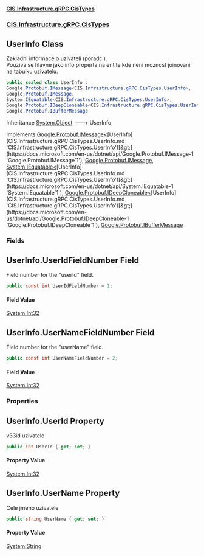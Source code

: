 #### [CIS.Infrastructure.gRPC.CisTypes](index.md 'index')
### [CIS.Infrastructure.gRPC.CisTypes](CIS.Infrastructure.gRPC.CisTypes.md 'CIS.Infrastructure.gRPC.CisTypes')

## UserInfo Class

Zakladni informace o uzivateli (poradci).  
Pouziva se hlavne jako info properta na entite kde neni moznost joinovani na tabulku uzivatelu.

```csharp
public sealed class UserInfo :
Google.Protobuf.IMessage<CIS.Infrastructure.gRPC.CisTypes.UserInfo>,
Google.Protobuf.IMessage,
System.IEquatable<CIS.Infrastructure.gRPC.CisTypes.UserInfo>,
Google.Protobuf.IDeepCloneable<CIS.Infrastructure.gRPC.CisTypes.UserInfo>,
Google.Protobuf.IBufferMessage
```

Inheritance [System.Object](https://docs.microsoft.com/en-us/dotnet/api/System.Object 'System.Object') &#129106; UserInfo

Implements [Google.Protobuf.IMessage&lt;](https://docs.microsoft.com/en-us/dotnet/api/Google.Protobuf.IMessage-1 'Google.Protobuf.IMessage`1')[UserInfo](CIS.Infrastructure.gRPC.CisTypes.UserInfo.md 'CIS.Infrastructure.gRPC.CisTypes.UserInfo')[&gt;](https://docs.microsoft.com/en-us/dotnet/api/Google.Protobuf.IMessage-1 'Google.Protobuf.IMessage`1'), [Google.Protobuf.IMessage](https://docs.microsoft.com/en-us/dotnet/api/Google.Protobuf.IMessage 'Google.Protobuf.IMessage'), [System.IEquatable&lt;](https://docs.microsoft.com/en-us/dotnet/api/System.IEquatable-1 'System.IEquatable`1')[UserInfo](CIS.Infrastructure.gRPC.CisTypes.UserInfo.md 'CIS.Infrastructure.gRPC.CisTypes.UserInfo')[&gt;](https://docs.microsoft.com/en-us/dotnet/api/System.IEquatable-1 'System.IEquatable`1'), [Google.Protobuf.IDeepCloneable&lt;](https://docs.microsoft.com/en-us/dotnet/api/Google.Protobuf.IDeepCloneable-1 'Google.Protobuf.IDeepCloneable`1')[UserInfo](CIS.Infrastructure.gRPC.CisTypes.UserInfo.md 'CIS.Infrastructure.gRPC.CisTypes.UserInfo')[&gt;](https://docs.microsoft.com/en-us/dotnet/api/Google.Protobuf.IDeepCloneable-1 'Google.Protobuf.IDeepCloneable`1'), [Google.Protobuf.IBufferMessage](https://docs.microsoft.com/en-us/dotnet/api/Google.Protobuf.IBufferMessage 'Google.Protobuf.IBufferMessage')
### Fields

<a name='CIS.Infrastructure.gRPC.CisTypes.UserInfo.UserIdFieldNumber'></a>

## UserInfo.UserIdFieldNumber Field

Field number for the "userId" field.

```csharp
public const int UserIdFieldNumber = 1;
```

#### Field Value
[System.Int32](https://docs.microsoft.com/en-us/dotnet/api/System.Int32 'System.Int32')

<a name='CIS.Infrastructure.gRPC.CisTypes.UserInfo.UserNameFieldNumber'></a>

## UserInfo.UserNameFieldNumber Field

Field number for the "userName" field.

```csharp
public const int UserNameFieldNumber = 2;
```

#### Field Value
[System.Int32](https://docs.microsoft.com/en-us/dotnet/api/System.Int32 'System.Int32')
### Properties

<a name='CIS.Infrastructure.gRPC.CisTypes.UserInfo.UserId'></a>

## UserInfo.UserId Property

v33id uzivatele

```csharp
public int UserId { get; set; }
```

#### Property Value
[System.Int32](https://docs.microsoft.com/en-us/dotnet/api/System.Int32 'System.Int32')

<a name='CIS.Infrastructure.gRPC.CisTypes.UserInfo.UserName'></a>

## UserInfo.UserName Property

Cele jmeno uzivatele

```csharp
public string UserName { get; set; }
```

#### Property Value
[System.String](https://docs.microsoft.com/en-us/dotnet/api/System.String 'System.String')